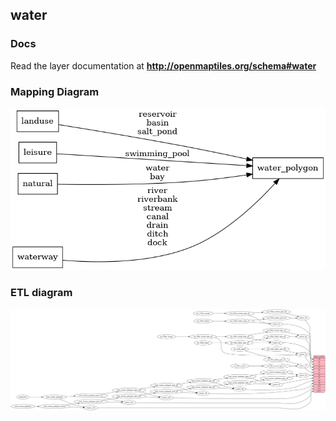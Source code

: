 ## water

### Docs
Read the layer documentation at **http://openmaptiles.org/schema#water**

### Mapping Diagram
![Mapping diagram for water](mapping_diagram.png?raw=true)

### ETL diagram
![ETL diagram for water](etl_diagram.png?raw=true)
